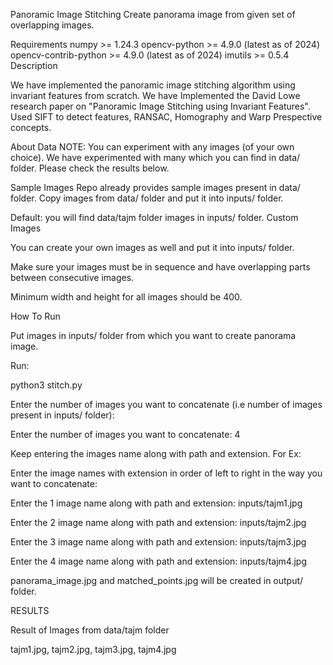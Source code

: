 Panoramic Image Stitching
Create panorama image from given set of overlapping images.

Requirements
numpy >= 1.24.3
opencv-python >= 4.9.0 (latest as of 2024)
opencv-contrib-python >= 4.9.0 (latest as of 2024)
imutils >= 0.5.4
Description

We have implemented the panoramic image stitching algorithm using invariant features from scratch. We have Implemented the David Lowe research paper on "Panoramic Image Stitching using Invariant Features". Used SIFT to detect features, RANSAC, Homography and Warp Prespective concepts.

About Data
NOTE: You can experiment with any images (of your own choice). We have experimented with many which you can find in data/ folder. Please check the results below.

Sample Images
Repo already provides sample images present in data/ folder. Copy images from data/ folder and put it into inputs/ folder.

Default: you will find data/tajm folder images in inputs/ folder.
Custom Images

You can create your own images as well and put it into inputs/ folder.


Make sure your images must be in sequence and have overlapping parts between consecutive images.

Minimum width and height for all images should be 400.


How To Run

Put images in inputs/ folder from which you want to create panorama image.

Run:

python3 stitch.py

Enter the number of images you want to concatenate (i.e number of images present in inputs/ folder):

Enter the number of images you want to concatenate: 4

Keep entering the images name along with path and extension. For Ex:

Enter the image names with extension in order of left to right in the way you want to concatenate: 

Enter the 1 image name along with path and extension: inputs/tajm1.jpg

Enter the 2 image name along with path and extension: inputs/tajm2.jpg

Enter the 3 image name along with path and extension: inputs/tajm3.jpg

Enter the 4 image name along with path and extension: inputs/tajm4.jpg

panorama_image.jpg and matched_points.jpg will be created in output/ folder.


RESULTS

Result of Images from data/tajm folder

tajm1.jpg, tajm2.jpg, tajm3.jpg, tajm4.jpg
